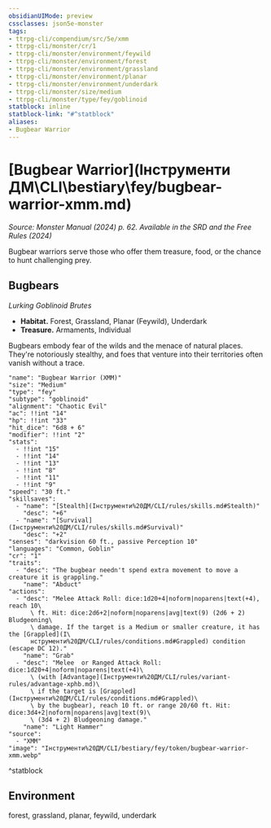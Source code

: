 ```yaml
---
obsidianUIMode: preview
cssclasses: json5e-monster
tags:
- ttrpg-cli/compendium/src/5e/xmm
- ttrpg-cli/monster/cr/1
- ttrpg-cli/monster/environment/feywild
- ttrpg-cli/monster/environment/forest
- ttrpg-cli/monster/environment/grassland
- ttrpg-cli/monster/environment/planar
- ttrpg-cli/monster/environment/underdark
- ttrpg-cli/monster/size/medium
- ttrpg-cli/monster/type/fey/goblinoid
statblock: inline
statblock-link: "#^statblock"
aliases:
- Bugbear Warrior
---
```

# [Bugbear Warrior](Інструменти ДМ\CLI\bestiary\fey/bugbear-warrior-xmm.md)
*Source: Monster Manual (2024) p. 62. Available in the <span title='Systems Reference Document (5.2)'>SRD</span> and the Free Rules (2024)*  

Bugbear warriors serve those who offer them treasure, food, or the chance to hunt challenging prey.

## Bugbears

*Lurking Goblinoid Brutes*

- **Habitat.** Forest, Grassland, Planar (Feywild), Underdark  
- **Treasure.** Armaments, Individual  

Bugbears embody fear of the wilds and the menace of natural places. They're notoriously stealthy, and foes that venture into their territories often vanish without a trace.

```statblock
"name": "Bugbear Warrior (XMM)"
"size": "Medium"
"type": "fey"
"subtype": "goblinoid"
"alignment": "Chaotic Evil"
"ac": !!int "14"
"hp": !!int "33"
"hit_dice": "6d8 + 6"
"modifier": !!int "2"
"stats":
  - !!int "15"
  - !!int "14"
  - !!int "13"
  - !!int "8"
  - !!int "11"
  - !!int "9"
"speed": "30 ft."
"skillsaves":
  - "name": "[Stealth](Інструменти%20ДМ/CLI/rules/skills.md#Stealth)"
    "desc": "+6"
  - "name": "[Survival](Інструменти%20ДМ/CLI/rules/skills.md#Survival)"
    "desc": "+2"
"senses": "darkvision 60 ft., passive Perception 10"
"languages": "Common, Goblin"
"cr": "1"
"traits":
  - "desc": "The bugbear needn't spend extra movement to move a creature it is grappling."
    "name": "Abduct"
"actions":
  - "desc": "Melee Attack Roll: dice:1d20+4|noform|noparens|text(+4), reach 10\
      \ ft. Hit: dice:2d6+2|noform|noparens|avg|text(9) (2d6 + 2) Bludgeoning\
      \ damage. If the target is a Medium or smaller creature, it has the [Grappled](І\
      нструменти%20ДМ/CLI/rules/conditions.md#Grappled) condition (escape DC 12)."
    "name": "Grab"
  - "desc": "Melee  or Ranged Attack Roll: dice:1d20+4|noform|noparens|text(+4)\
      \ (with [Advantage](Інструменти%20ДМ/CLI/rules/variant-rules/advantage-xphb.md)\
      \ if the target is [Grappled](Інструменти%20ДМ/CLI/rules/conditions.md#Grappled)\
      \ by the bugbear), reach 10 ft. or range 20/60 ft. Hit: dice:3d4+2|noform|noparens|avg|text(9)\
      \ (3d4 + 2) Bludgeoning damage."
    "name": "Light Hammer"
"source":
  - "XMM"
"image": "Інструменти%20ДМ/CLI/bestiary/fey/token/bugbear-warrior-xmm.webp"
```
^statblock

## Environment

forest, grassland, planar, feywild, underdark